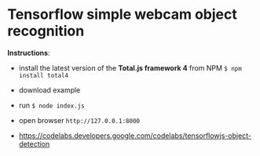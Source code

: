 # Tensorflow simple webcam object recognition

__Instructions__:

- install the latest version of the __Total.js framework 4__ from NPM `$ npm install total4`
- download example
- run `$ node index.js`
- open browser `http://127.0.0.1:8000`

- https://codelabs.developers.google.com/codelabs/tensorflowjs-object-detection